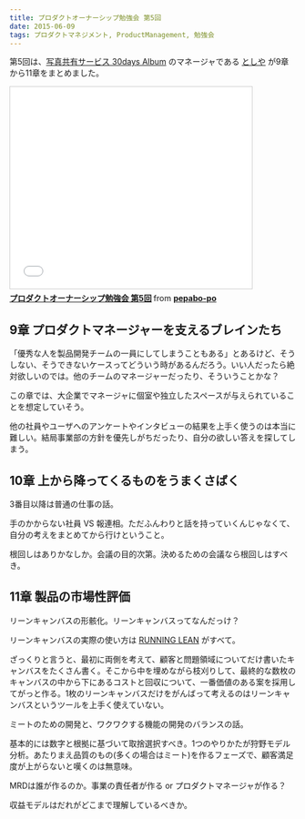 ```yaml
---
title: プロダクトオーナーシップ勉強会 第5回
date: 2015-06-09
tags: プロダクトマネジメント, ProductManagement, 勉強会
---
```

第5回は、[写真共有サービス 30days Album](https://30d.jp/) のマネージャである [としや](https://twitter.com/hogemoge) が9章から11章をまとめました。

<iframe src="//www.slideshare.net/slideshow/embed_code/key/lH7vsqonKcnLME" width="425" height="355" frameborder="0" marginwidth="0" marginheight="0" scrolling="no" style="border:1px solid #CCC; border-width:1px; margin-bottom:5px; max-width: 100%;" allowfullscreen> </iframe> <div style="margin-bottom:5px"> <strong> <a href="//www.slideshare.net/pepabo-po/5-50796849" title="プロダクトオーナーシップ勉強会 第5回" target="_blank">プロダクトオーナーシップ勉強会 第5回</a> </strong> from <strong><a href="//www.slideshare.net/pepabo-po" target="_blank">pepabo-po</a></strong> </div>

## 9章 プロダクトマネージャーを支えるブレインたち

「優秀な人を製品開発チームの一員にしてしまうこともある」とあるけど、そうしない、そうできないケースってどういう時があるんだろう。いい人だったら絶対欲しいのでは。他のチームのマネージャーだったり、そういうことかな？

この章では、大企業でマネージャに個室や独立したスペースが与えられていることを想定していそう。

他の社員やユーザへのアンケートやインタビューの結果を上手く使うのは本当に難しい。結局事業部の方針を優先しがちだったり、自分の欲しい答えを探してしまう。

## 10章 上から降ってくるものをうまくさばく

3番目以降は普通の仕事の話。

手のかからない社員 VS 報連相。ただふんわりと話を持っていくんじゃなくて、自分の考えをまとめてから行けということ。

根回しはありかなしか。会議の目的次第。決めるための会議なら根回しはすべき。

## 11章 製品の市場性評価

リーンキャンバスの形骸化。リーンキャンバスってなんだっけ？

リーンキャンバスの実際の使い方は [RUNNING LEAN](http://www.amazon.co.jp/gp/product/4873115914/ref=as_li_ss_il?ie=UTF8&camp=247&creative=7399&creativeASIN=4873115914&linkCode=as2&tag=shucreamnet-22) がすべて。

ざっくりと言うと、最初に両側を考えて、顧客と問題領域についてだけ書いたキャンバスをたくさん書く。そこから中を埋めながら枝刈りして、最終的な数枚のキャンバスの中から下にあるコストと回収について、一番価値のある案を採用してがっと作る。1枚のリーンキャンバスだけをがんばって考えるのはリーンキャンバスというツールを上手く使えていない。

ミートのための開発と、ワクワクする機能の開発のバランスの話。

基本的には数字と根拠に基づいて取捨選択すべき。1つのやりかたが狩野モデル分析。あたりまえ品質のもの(多くの場合はミート)を作るフェーズで、顧客満足度が上がらないと嘆くのは無意味。

MRDは誰が作るのか。事業の責任者が作る or プロダクトマネージャが作る？

収益モデルはだれがどこまで理解しているべきか。
